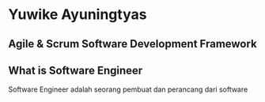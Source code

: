 # Yuwike Ayuningtyas

## Agile & Scrum Software Development Framework

## What is Software Engineer

Software Engineer adalah seorang pembuat dan perancang dari software
